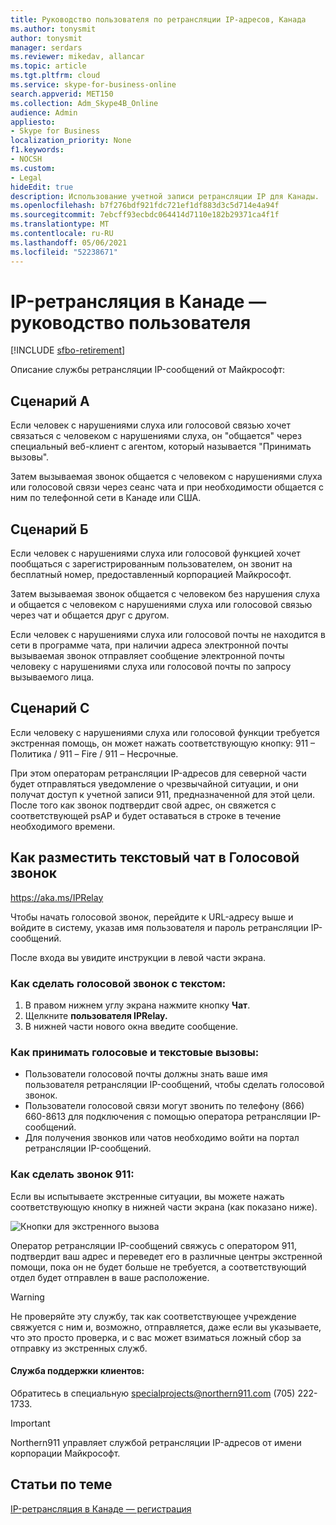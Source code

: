 ```yaml
---
title: Руководство пользователя по ретрансляции IP-адресов, Канада
ms.author: tonysmit
author: tonysmit
manager: serdars
ms.reviewer: mikedav, allancar
ms.topic: article
ms.tgt.pltfrm: cloud
ms.service: skype-for-business-online
search.appverid: MET150
ms.collection: Adm_Skype4B_Online
audience: Admin
appliesto:
- Skype for Business
localization_priority: None
f1.keywords:
- NOCSH
ms.custom:
- Legal
hideEdit: true
description: Использование учетной записи ретрансляции IP для Канады.
ms.openlocfilehash: b7f276bdf921fdc721ef1df883d3c5d714e4a94f
ms.sourcegitcommit: 7ebcff93ecbdc064414d7110e182b29371ca4f1f
ms.translationtype: MT
ms.contentlocale: ru-RU
ms.lasthandoff: 05/06/2021
ms.locfileid: "52238671"
---
```

# <a name="ip-relay-in-canada---user-guide"></a>IP-ретрансляция в Канаде — руководство пользователя

[!INCLUDE [sfbo-retirement](../../Hub/includes/sfbo-retirement.md)]

Описание службы ретрансляции IP-сообщений от Майкрософт:

## <a name="scenario-a"></a>Сценарий A
Если человек с нарушениями слуха или голосовой связью хочет связаться с человеком с нарушениями слуха, он "общается" через специальный веб-клиент с агентом, который называется "Принимать вызовы".

Затем вызываемая звонок общается с человеком с нарушениями слуха или голосовой связи через сеанс чата и при необходимости общается с ним по телефонной сети в Канаде или США.

## <a name="scenario-b"></a>Сценарий Б
Если человек с нарушениями слуха или голосовой функцией хочет пообщаться с зарегистрированным пользователем, он звонит на бесплатный номер, предоставленный корпорацией Майкрософт.

Затем вызываемая звонок общается с человеком без нарушения слуха и общается с человеком с нарушениями слуха или голосовой связью через чат и общается друг с другом.

Если человек с нарушениями слуха или голосовой почты не находится в сети в программе чата, при наличии адреса электронной почты вызываемая звонок отправляет сообщение электронной почты человеку с нарушениями слуха или голосовой почты по запросу вызываемого лица.

## <a name="scenario-c"></a>Сценарий C
Если человеку с нарушениями слуха или голосовой функции требуется экстренная помощь, он может нажать соответствующую кнопку: 911 – Политика / 911 – Fire / 911 – Несрочные.

При этом операторам ретрансляции IP-адресов для северной части будет отправляться уведомление о чрезвычайной ситуации, и они получат доступ к учетной записи 911, предназначенной для этой цели. После того как звонок подтвердит свой адрес, он свяжется с соответствующей psAP и будет оставаться в строке в течение необходимого времени.

## <a name="how-to-place-a-text-chat-to-voice-call"></a>Как разместить текстовый чат в Голосовой звонок

https://aka.ms/IPRelay

Чтобы начать голосовой звонок, перейдите к URL-адресу выше и войдите в систему, указав имя пользователя и пароль ретрансляции IP-сообщений.

После входа вы увидите инструкции в левой части экрана.

### <a name="how-to-make-a-text-to-voice-call"></a>Как сделать голосовой звонок с текстом:
1. В правом нижнем углу экрана нажмите кнопку **Чат**.
2. Щелкните **пользователя IPRelay.**
3. В нижней части нового окна введите сообщение.

### <a name="how-to-receive-a-voice-to-text-call"></a>Как принимать голосовые и текстовые вызовы:
- Пользователи голосовой почты должны знать ваше имя пользователя ретрансляции IP-сообщений, чтобы сделать голосовой звонок.
- Пользователи голосовой связи могут звонить по телефону (866) 660-8613 для подключения с помощью оператора ретрансляции IP-сообщений.
- Для получения звонков или чатов необходимо войти на портал ретрансляции IP-сообщений.

### <a name="how-to-place-a-911-call"></a>Как сделать звонок 911:
Если вы испытываете экстренные ситуации, вы можете нажать соответствующую кнопку в нижней части экрана (как показано ниже).

![Кнопки для экстренного вызова](../images/ip-relay-emergency-buttons.png)

Оператор ретрансляции IP-сообщений свяжусь с оператором 911, подтвердит ваш адрес и переведет его в различные центры экстренной помощи, пока он не будет больше не требуется, а соответствующий отдел будет отправлен в ваше расположение.

> [!WARNING]
> Не проверяйте эту службу, так как соответствующее учреждение свяжуется с ним и, возможно, отправляется, даже если вы указываете, что это просто проверка, и с вас может взиматься ложный сбор за отправку из экстренных служб.

#### <a name="customer-support"></a>Служба поддержки клиентов:
Обратитесь в [](mailto:specialprojects@northern911.com) специальную specialprojects@northern911.com (705) 222-1733.

> [!IMPORTANT]
> Northern911 управляет службой ретрансляции IP-адресов от имени корпорации Майкрософт.

## <a name="related-topics"></a>Статьи по теме

[IP-ретрансляция в Канаде — регистрация](ip-relay-canada-email-signup.md)






